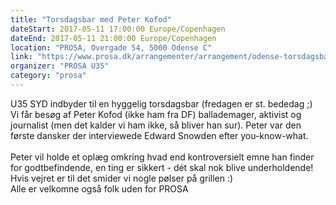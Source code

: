```yaml
---
title: "Torsdagsbar med Peter Kofod"
dateStart: 2017-05-11 17:00:00 Europe/Copenhagen
dateEnd: 2017-05-11 21:00:00 Europe/Copenhagen
location: "PROSA, Overgade 54, 5000 Odense C"
link: "https://www.prosa.dk/arrangementer/arrangement/odense-torsdagsbar-med-peter-kofod/"
organizer: "PROSA U35"
category: "prosa"
---
```

U35 SYD indbyder til en hyggelig torsdagsbar (fredagen er st. bededag ;)<br />
Vi får besøg af Peter Kofod (ikke ham fra DF) ballademager, aktivist og journalist (men det kalder vi ham ikke, så bliver han sur). Peter var den første dansker der interviewede Edward Snowden efter you-know-what. <br /><br />
Peter vil holde et oplæg omkring hvad end kontroversielt emne han finder for godtbefindende, en ting er sikkert - dét skal nok blive underholdende! Hvis vejret er til det smider vi nogle pølser på grillen :)<br />
Alle er velkomne også folk uden for PROSA

